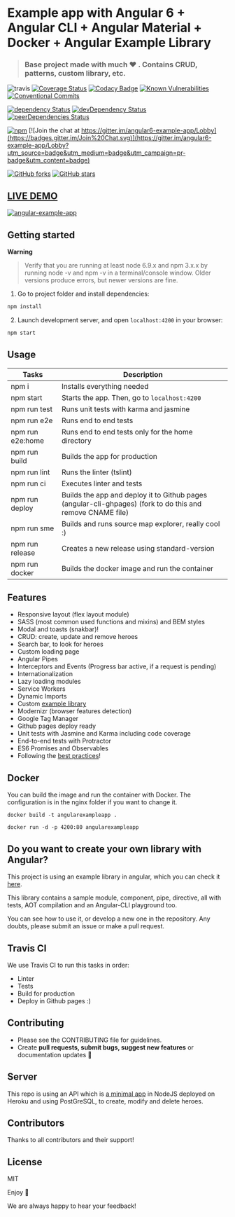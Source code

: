 # Example app with Angular 6 + Angular CLI + Angular Material + Docker + Angular Example Library

> ### Base project made with much  :heart: . Contains CRUD, patterns, custom library, etc.

![travis](https://travis-ci.org/Ismaestro/angular6-example-app.svg?branch=master)
[![Coverage Status](https://coveralls.io/repos/github/Ismaestro/angular6-example-app/badge.svg?branch=master)](https://coveralls.io/github/Ismaestro/angular6-example-app?branch=master)
[![Codacy Badge](https://api.codacy.com/project/badge/Grade/9d190a60fc864060ac054ba17a4e92e4)](https://www.codacy.com/app/Ismaestro/angular6-example-app?utm_source=github.com&utm_medium=referral&utm_content=Ismaestro/angular6-example-app&utm_campaign=badger)
[![Known Vulnerabilities](https://snyk.io/test/github/ismaestro/angular6-example-app/badge.svg)](https://snyk.io/test/github/ismaestro/angular6-example-app)
[![Conventional Commits](https://img.shields.io/badge/Conventional%20Commits-1.0.0-yellow.svg)](https://conventionalcommits.org)

[![dependency Status](https://david-dm.org/ismaestro/angular6-example-app.svg)](https://david-dm.org/ismaestro/angular6-example-app#info=dependencies)
[![devDependency Status](https://david-dm.org/ismaestro/angular6-example-app/dev-status.svg)](https://david-dm.org/ismaestro/angular6-example-app#info=devDependencies)
[![peerDependencies Status](https://david-dm.org/ismaestro/angular6-example-app/peer-status.svg)](https://david-dm.org/ismaestro/angular6-example-app?type=peer)

[![npm](https://img.shields.io/badge/demo-online-brightgreen.svg)](http://angularexampleapp.com/)
[![Join the chat at https://gitter.im/angular6-example-app/Lobby](https://badges.gitter.im/Join%20Chat.svg)](https://gitter.im/angular6-example-app/Lobby?utm_source=badge&utm_medium=badge&utm_campaign=pr-badge&utm_content=badge)

[![GitHub forks](https://img.shields.io/github/forks/ismaestro/angular6-example-app.svg?style=social&label=Fork)](https://github.com/ismaestro/angular6-example-app/fork)
[![GitHub stars](https://img.shields.io/github/stars/ismaestro/angular6-example-app.svg?style=social&label=Star)](https://github.com/ismaestro/angular6-example-app)

## [LIVE DEMO](http://angularexampleapp.com/)

[![angular-example-app](http://thumbsnap.com/i/aIpN07i3.png?0812)](http://angularexampleapp.com/)

## Getting started

**Warning**

> Verify that you are running at least node 6.9.x and npm 3.x.x by running node -v and npm -v in a terminal/console window. Older versions produce errors, but newer versions are fine.

1. Go to project folder and install dependencies:
 ```bash
 npm install
 ```
 
2. Launch development server, and open `localhost:4200` in your browser:
 ```bash
 npm start
 ```

## Usage

Tasks                    | Description
-------------------------|---------------------------------------------------------------------------------------
npm i                    | Installs everything needed
npm start                | Starts the app. Then, go to `localhost:4200`
npm run test             | Runs unit tests with karma and jasmine
npm run e2e              | Runs end to end tests
npm run e2e:home         | Runs end to end tests only for the home directory
npm run build            | Builds the app for production
npm run lint             | Runs the linter (tslint)
npm run ci               | Executes linter and tests
npm run deploy           | Builds the app and deploy it to Github pages (angular-cli-ghpages) (fork to do this and remove CNAME file)
npm run sme              | Builds and runs source map explorer, really cool :)
npm run release          | Creates a new release using standard-version
npm run docker           | Builds the docker image and run the container

## Features

* Responsive layout (flex layout module)
* SASS (most common used functions and mixins) and BEM styles
* Modal and toasts (snakbar)!
* CRUD: create, update and remove heroes
* Search bar, to look for heroes
* Custom loading page
* Angular Pipes
* Interceptors and Events (Progress bar active, if a request is pending)
* Internationalization
* Lazy loading modules
* Service Workers
* Dynamic Imports
* Custom [example library](https://github.com/Ismaestro/angular-example-library)
* Modernizr (browser features detection)
* Google Tag Manager
* Github pages deploy ready
* Unit tests with Jasmine and Karma including code coverage
* End-to-end tests with Protractor
* ES6 Promises and Observables
* Following the [best practices](https://angular.io/guide/styleguide)!

## Docker

You can build the image and run the container with Docker. The configuration is in the nginx folder if you want to change it.

`docker build -t angularexampleapp .`

`docker run -d -p 4200:80 angularexampleapp`

## Do you want to create your own library with Angular?

This project is using an example library in angular, which you can check it [here](https://github.com/Ismaestro/angular-example-library).

This library contains a sample module, component, pipe, directive, all with tests, AOT compilation and an Angular-CLI playground too.

You can see how to use it, or develop a new one in the repository. Any doubts, please submit an issue or make a pull request.

## Travis CI
We use Travis CI to run this tasks in order:
* Linter
* Tests
* Build for production
* Deploy in Github pages
:)

## Contributing
- Please see the CONTRIBUTING file for guidelines.
- Create **pull requests, submit bugs, suggest new features** or documentation updates :wrench:

## Server

This repo is using an API which is [a minimal app](https://github.com/Ismaestro/nodejs-example-app) in NodeJS deployed on Heroku and using PostGreSQL, to create, modify and delete heroes.

## Contributors

Thanks to all contributors and their support!

## License

MIT

Enjoy :metal:

We are always happy to hear your feedback!
